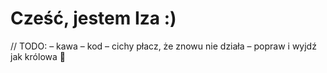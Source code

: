 # Cześć, jestem Iza :) 

// TODO:
– kawa
– kod
– cichy płacz, że znowu nie działa
– popraw i wyjdź jak królowa 👑
